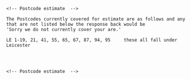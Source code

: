 
    <!-- Postcode estimate  -->

    The Postcodes currently covered for estimate are as follows and any that are not listed below the response back would be 
    'Sorry we do not currently cover your are.'

    LE 1-19, 21, 41, 55, 65, 67, 87, 94, 95     these all fall under Leicester




    <!-- Postcode estimate  -->
      